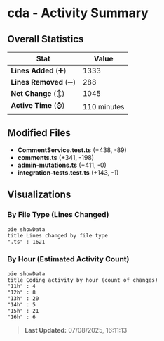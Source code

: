 # cda - Activity Summary 

## Overall Statistics

| Stat                   | Value                                                             |
| ---------------------- | ----------------------------------------------------------------- |
| **Lines Added** (➕)   | 1333                                          |
| **Lines Removed** (➖) | 288                                        |
| **Net Change** (↕)    | 1045                |
| **Active Time** (⌚)   | 110 minutes |


## Modified Files
- **CommentService.test.ts** (+438, -89)
- **comments.ts** (+341, -198)
- **admin-mutations.ts** (+411, -0)
- **integration-tests.test.ts** (+143, -1)

## Visualizations

### By File Type (Lines Changed)

```mermaid
pie showData
title Lines changed by file type
".ts" : 1621
```

### By Hour (Estimated Activity Count)

```mermaid
pie showData
title Coding activity by hour (count of changes)
"11h" : 4
"12h" : 8
"13h" : 20
"14h" : 5
"15h" : 21
"16h" : 6
```


> **Last Updated:** 07/08/2025, 16:11:13